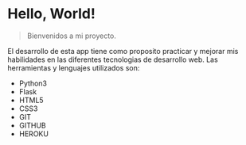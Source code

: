 # Hello, World!

  > Bienvenidos a mi proyecto.
  
  El desarrollo de esta app tiene como proposito practicar y mejorar mis habilidades en las diferentes tecnologias de desarrollo web.
  Las herramientas y lenguajes utilizados son:
  - Python3
  - Flask
  - HTML5
  - CSS3
  - GIT
  - GITHUB
  - HEROKU
